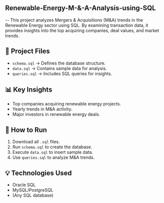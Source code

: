 ## Renewable-Energy-M-&-A-Analysis-using-SQL
-- This project analyzes Mergers &amp; Acquisitions (M&amp;A) trends in the Renewable Energy sector using SQL. By examining transaction data, it provides insights into the top acquiring companies, deal values, and market trends.

## 📂 Project Files
- `schema.sql` → Defines the database structure.
- `data.sql` → Contains sample data for analysis.
- `queries.sql` → Includes SQL queries for insights.

## 📊 Key Insights
- Top companies acquiring renewable energy projects.
- Yearly trends in M&A activity.
- Major investors in renewable energy deals.

## 🚀 How to Run
1. Download all `.sql` files.
2. Run `schema.sql` to create the database.
3. Execute `data.sql` to insert sample data.
4. Use `queries.sql` to analyze M&A trends.

## 💡 Technologies Used
- Oracle SQL
- MySQL/PostgreSQL
- (Any SQL database)
